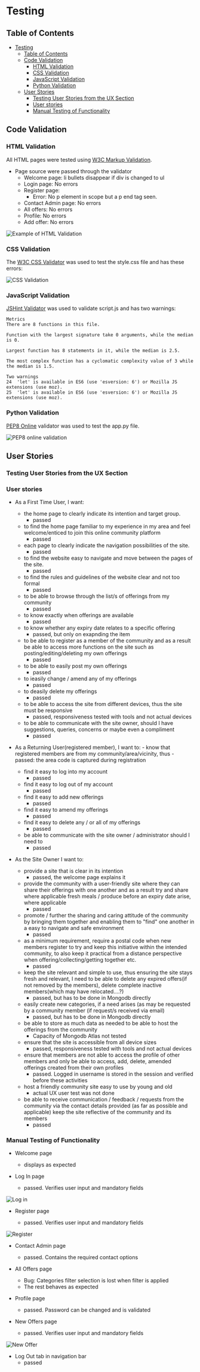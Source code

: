 # Testing

## Table of Contents
- [Testing](#testing)
  - [Table of Contents](#table-of-contents)
  - [Code Validation](#code-validation)
    - [HTML Validation](#html-validation)
    - [CSS Validation](#css-validation)
    - [JavaScript Validation](#javascript-validation)
    - [Python Validation](#python-validation)
  - [User Stories](#user-stories)
    - [Testing User Stories from the UX Section](#testing-user-stories-from-the-ux-section)
    - [User stories](#user-stories-1)
    - [Manual Testing of Functionality](#manual-testing-of-functionality)


## Code Validation

### HTML Validation
All HTML pages were tested using [W3C Markup Validation](https://validator.w3.org/). 
- Page source were passed through the validator
  - Welcome page: li bullets disappear if div is changed to ul 
  - Login page: No errors
  - Register page: 
    - Error: No p element in scope but a p end tag seen. 
  - Contact Admin page: No errors
  - All offers: No errors
  - Profile: No errors
  - Add offer: No errors


![Example of HTML Validation](static/images/testing/htmltest-offer.png)

### CSS Validation 
The [W3C CSS Validator](https://jigsaw.w3.org/css-validator/) was used to test the style.css file and has these errors: 

![CSS Validation](static/images/testing/csstest.png) 


### JavaScript Validation 

[JSHint Validator](https://jshint.com/) was used to validate script.js and has two warnings:

```
Metrics
There are 8 functions in this file.

Function with the largest signature take 0 arguments, while the median is 0.

Largest function has 8 statements in it, while the median is 2.5.

The most complex function has a cyclomatic complexity value of 3 while the median is 1.5.

Two warnings
24	'let' is available in ES6 (use 'esversion: 6') or Mozilla JS extensions (use moz).
25	'let' is available in ES6 (use 'esversion: 6') or Mozilla JS extensions (use moz).

``` 


### Python Validation 

[PEP8 Online](http://pep8online.com/) validator was used to test the app.py file.

![PEP8 online validation](static/images/testing/pytest.png)

## User Stories

### Testing User Stories from the UX Section

### User stories

- As a First Time User, I want:
    - the home page to clearly indicate its intention and target group.
      - passed
    - to find the home page familiar to my experience in my area and feel welcome/enticed to join this online community platform
      - passed
    - each page to clearly indicate the navigation possibilities of the site.
      - passed
    - to find the website easy to navigate and move between the pages of the site.
      - passed
    - to find the rules and guidelines of the website clear and not too formal
      - passed
    - to be able to browse through the list/s of offerings from my community
      - passed
    - to know exactly when offerings are available
      - passed
    - to know whether any expiry date relates to a specific offering
      - passed, but only on exapnding the item
    - to be able to register as a member of the community and as a result be able to access more functions on the site such as posting/editing/deleting my own offerings
      - passed
    - to be able to easily post my own offerings
      - passed
    - to ieasily change / amend any of my offerings
      - passed
    - to deasily delete my offerings
      - passed
    - to be able to access the site from different devices, thus the site must be responsive
      - passed, responsiveness tested with tools and not actual devices
    - to be able to communicate with the site owner, should I have suggestions, queries, concerns or maybe even a compliment
      - passed

- As a Returning User(registered member), I want to:
      - know that registered members are from my community/area/vicinity, thus 
        - passed: the area code is captured during registration
    - find it easy to log into my account
      - passed
    - find it easy to log out of my account
      - passed
    - find it easy to add new offerings
      - passed
    - find it easy to amend my offerings
      - passed
    - find it easy to delete any / or all of my offerings
      - passed
    - be able to communicate with the site owner / administrator should I need to
      - passed

- As the Site Owner I want to:
    - provide a site that is clear in its intention
      - passed, the welcome page explains it
    - provide the community with a user-friendly site where they can share their offerings with one another and as a result try and share where applicable fresh meals / produce before an expiry date arise, where applicable
      - passed
    - promote / further the sharing and caring attitude of the community by bringing them together and enabling them to "find" one another in a easy to navigate and safe environment
      - passed
    - as a minimum requirement, require a postal code when new members register to try and keep this initiative within the intended community, to also keep it practical from a distance perspective when offering/collecting/getting together etc.
      - passed
    - keep the site relevant and simple to use, thus ensuring the site stays fresh and relevant, I need to be able to delete any expired offers(if not removed by the members), delete complete inactive members(which may have relocated....?)
      - passed, but has to be done in Mongodb directly
    - easily create new categories, if a need arises (as may be requested by a community member (if request/s received via email)
      - passed, but has to be done in Mongodb directly
    -  be able to store as much data as needed to be able to host the offerings from the community
       -  Capacity of Mongodb Atlas not tested
    -  ensure that the site is accessible from all device sizes
       -  passed, responsiveness tested with tools and not actual devices
    -  ensure that members are not able to access the profile of other members and only be able to access, add, delete, amended offerings created from their own profiles
       -  passed. Logged in username is stored in the session and verified before these activities
    -  host a friendly community site easy to use by young and old
       -  actual UX user test was not done
    -  be able to receive communication / feedback / requests from the community via the contact details provided (as far as possible and applicable) keep the site reflective of the community and its members
       -  passed


### Manual Testing of Functionality


 - Welcome page
   - displays as expected

 - Log In page
   - passed. Verifies user input and mandatory fields 
  
![Log in](static/images/testing/test-login1.png) 


- Register page

   - passed. Verifies user input and mandatory fields 
  
![Register](static/images/testing/test-register1.png) 

- Contact Admin page 
  - passed. Contains the required contact options 


- All Offers page 
  - Bug: Categories filter selection is lost when filter is applied
  - The rest behaves as expected


- Profile page
  - passed. Password can be changed and is validated


- New Offers page
  - passed. Verifies user input and mandatory fields 

![New Offer](static/images/testing/test-newoffer.png) 


- Log Out tab in navigation bar
  - passed
